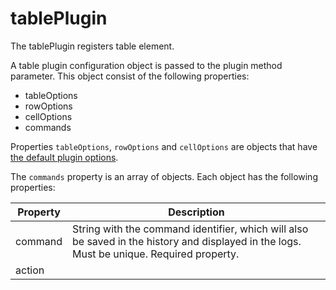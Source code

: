 # tablePlugin
The tablePlugin registers table element.

A table plugin configuration object is passed to the plugin method parameter. This object consist of the following properties:
* tableOptions
* rowOptions
* cellOptions
* commands

Properties `tableOptions`, `rowOptions` and `cellOptions` are objects that have [the default plugin options](../plugins.md#default-plugin-options).

The `commands` property is an array of objects. Each object has the following properties:

Property | Description
--- | ---
command | String with the command identifier, which will also be saved in the history and displayed in the logs. Must be unique. Required property.
action | 
